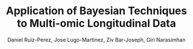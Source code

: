 ---
paperId: 2
author: Daniel Ruiz-Perez, Jose Lugo-Martinez, Ziv Bar-Joseph, Giri Narasimhan
publicationauthor: Ruiz-Perez, D. et al.
title: Application of Bayesian Techniques to Multi-omic Longitudinal Data
pdf: --
poster: Oral_Daniel_Ruiz
alt: --
type: Oral
topic: Machine Learning
subtopic: Applications
link: 
conference: icml
year: 2020
tags: icml-2020
location: Virtual
---